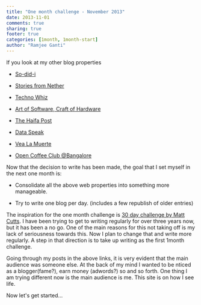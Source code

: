 ```yaml
---
title: "One month challenge - November 2013"
date: 2013-11-01
comments: true
sharing: true
footer: true
categories: [1month, 1month-start]
author: "Ramjee Ganti"
---
```

If you look at my other blog properties

* [So-did-i](http://sodidi.ramjeeganti.com)

* [Stories from Nether](netherstories.blogspot.in)

* [Techno Whiz](http://wiztec.blogspot.in/)

* [Art of Software, Craft of Hardware](http://rganti.blogspot.in/)

* [The Haifa Post](http://hpost.blogspot.in/)

* [Data Speak](http://web.archive.org/web/20111117032338/http://ramjeeganti.com/)

* [Vea La Muerte](http://sukahmut.blogspot.in/)

* [Open Coffee Club @Bangalore](http://bangaloreocc.blogspot.in/)


Now that the decision to write has been made, the goal that I set myself in the next one month is:

+ Consolidate all the above web properties into something more manageable.

+ Try to write one blog per day. (includes a few republish of older entries)

The inspiration for the one month challenge is [30 day challenge by Matt Cutts](http://www.mattcutts.com/blog/type/30-days/). I have been trying to get to writing regularly for over three years now, but it has been a no go. One of the main reasons for this not taking off is my lack of seriousness towards this. Now I plan to change that and write more regularly. A step in that direction is to take up writing as the first 1month challenge.

Going through my posts in the above links, it is very evident that the main audience was someone else. At the back of my mind I wanted to be nticed as a blogger(fame?), earn money (adwords?) so and so forth. One thing I am trying different now is the main audience is me. This site is on how I see life.

Now let's get started...
